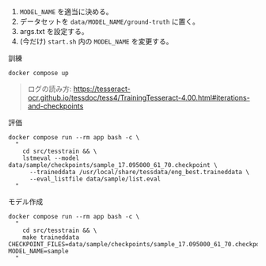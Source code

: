 1. `MODEL_NAME` を適当に決める。
2. データセットを `data/MODEL_NAME/ground-truth` に置く。
3. args.txt を設定する。
4. (今だけ) `start.sh` 内の `MODEL_NAME` を変更する。

訓練
```
docker compose up
```

> ログの読み方: 
https://tesseract-ocr.github.io/tessdoc/tess4/TrainingTesseract-4.00.html#iterations-and-checkpoints

評価
```
docker compose run --rm app bash -c \
  "
    cd src/tesstrain && \
    lstmeval --model data/sample/checkpoints/sample_17.095000_61_70.checkpoint \
      --traineddata /usr/local/share/tessdata/eng_best.traineddata \
      --eval_listfile data/sample/list.eval
  "
```

モデル作成
```
docker compose run --rm app bash -c \
  "
    cd src/tesstrain && \
    make traineddata CHECKPOINT_FILES=data/sample/checkpoints/sample_17.095000_61_70.checkpoint MODEL_NAME=sample
  "
```
